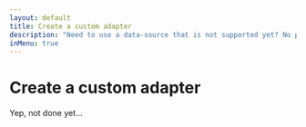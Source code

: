 ```yaml
---
layout: default
title: Create a custom adapter
description: "Need to use a data-source that is not supported yet? No problem: follow this guide and you'll be ready to create your very own adapter for Diaspora."
inMenu: true
---
```


# Create a custom adapter

Yep, not done yet...